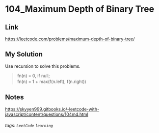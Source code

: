 # 104_Maximum Depth of Binary Tree

## Link
https://leetcode.com/problems/maximum-depth-of-binary-tree/

## My Solution
Use recursion to solve this problems.
> fn(n) = 0, if null;  
> fn(n) = 1 + max(f(n.left), f(n.right))　

## Notes
https://skyyen999.gitbooks.io/-leetcode-with-javascript/content/questions/104md.html

###### tags: `LeetCode` `learning`